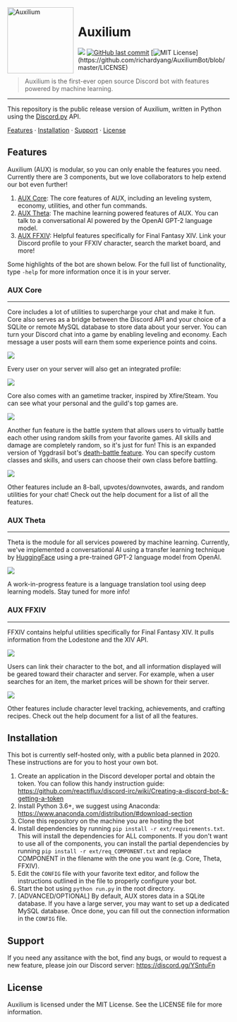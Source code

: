 <img width="150" height="150" align="left" style="float: left; margin: 0 10px 0 0;" alt="Auxilium" src="https://cdn.discordapp.com/app-icons/619670204506701829/e0ca67b591d30e8b54c8044f0e702e4c.png">  

# Auxilium

[![](https://img.shields.io/discord/85398421053116416.svg?logo=discord&colorB=7289DA&logoColor=white)](https://discord.gg/aeRK9nU)
[![GitHub last commit](https://img.shields.io/github/last-commit/richardyang/AuxiliumBot.svg?style=flat)](https://github.com/richardyang/AuxiliumBot)
[![MIT License](https://img.shields.io/apm/l/atomic-design-ui.svg?)](https://github.com/richardyang/AuxiliumBot/blob/master/LICENSE)
<!-- [![](https://img.shields.io/badge/discord.js-v12.0.0--dev-blue.svg?logo=npm)](https://github.com/discordjs) -->
> Auxilium is the first-ever open source Discord bot with features powered by machine learning. 
------

This repository is the public release version of Auxilium, written in Python using the [Discord.py](https://discordpy.readthedocs.io/en/latest/) API. 

[Features](#features) · [Installation](#installation) · [Support](#support) · [License](#license)

## Features
Auxilium (AUX) is modular, so you can only enable the features you need. Currently there are 3 components, but we love collaborators to help extend our bot even further!
1. [AUX Core](#aux-core): The core features of AUX, including an leveling system, economy, utilities, and other fun commands.
2. [AUX Theta](#aux-theta): The machine learning powered features of AUX. You can talk to a conversational AI powered by the OpenAI GPT-2 language model.
3. [AUX FFXIV](#aux-ffxiv): Helpful features specifically for Final Fantasy XIV. Link your Discord profile to your FFXIV character, search the market board, and more!

Some highlights of the bot are shown below. For the full list of functionality, type `-help` for more information once it is in your server.

### AUX Core
___
Core includes a lot of utilities to supercharge your chat and make it fun. Core also serves as a bridge between the Discord API and your choice of a SQLite or remote MySQL database to store data about your server. You can turn your Discord chat into a game by enabling leveling and economy. Each message a user posts will earn them some experience points and coins.

![](https://cdn.discordapp.com/attachments/691876919095853069/694040149855567892/unknown.png)

Every user on your server will also get an integrated profile:

![](https://cdn.discordapp.com/attachments/691876919095853069/694035683492364308/unknown.png)

Core also comes with an gametime tracker, inspired by Xfire/Steam. You can see what your personal and the guild's top games are.

![](https://cdn.discordapp.com/attachments/691876919095853069/694039893512290374/unknown.png)

Another fun feature is the battle system that allows users to virtually battle each other using random skills from your favorite games. All skills and damage are completely random, so it's just for fun! This is an expanded version of Yggdrasil bot's [death-battle feature](https://ygg.fun/). You can specify custom classes and skills, and users can choose their own class before battling.

![](https://cdn.discordapp.com/attachments/394019091024707584/694047495705198682/battle.gif)

Other features include an 8-ball, upvotes/downvotes, awards, and random utilities for your chat! Check out the help document for a list of all the features.

### AUX Theta
___
Theta is the module for all services powered by machine learning. Currently, we've implemented a conversational AI using a transfer learning technique by [HuggingFace](https://medium.com/huggingface/how-to-build-a-state-of-the-art-conversational-ai-with-transfer-learning-2d818ac26313) using a pre-trained GPT-2 language model from OpenAI.

![](https://i.imgur.com/Yjbw8sk.gif)

A work-in-progress feature is a language translation tool using deep learning models. Stay tuned for more info!

### AUX FFXIV
___
FFXIV contains helpful utilities specifically for Final Fantasy XIV. It pulls information from the Lodestone and the XIV API.

![](https://i.imgur.com/h8nPhSU.png)

Users can link their character to the bot, and all information displayed will be geared toward their character and server. For example, when a user searches for an item, the market prices will be shown for their server.

![](https://cdn.discordapp.com/attachments/694045222916587541/694093536538263552/unknown.png)

Other features include character level tracking, achievements, and crafting recipes. Check out the help document for a list of all the features.

## Installation
This bot is currently self-hosted only, with a public beta planned in 2020. These instructions are for you to host your own bot.
1. Create an application in the Discord developer portal and obtain the token. You can follow this handy instruction guide: https://github.com/reactiflux/discord-irc/wiki/Creating-a-discord-bot-&-getting-a-token
2. Install Python 3.6+, we suggest using Anaconda: https://www.anaconda.com/distribution/#download-section
3. Clone this repository on the machine you are hosting the bot
4. Install dependencies by running `pip install -r ext/requirements.txt`. This will install the dependencies for ALL components. If you don't want to use all of the components, you can install the partial dependencies by running `pip install -r ext/req_COMPONENT.txt` and replace COMPONENT in the filename with the one you want (e.g. Core, Theta, FFXIV).
5. Edit the `CONFIG` file with your favorite text editor, and follow the instructions outlined in the file to properly configure your bot.
6. Start the bot using `python run.py` in the root directory.
7. [ADVANCED/OPTIONAL] By default, AUX stores data in a SQLite database. If you have a large server, you may want to set up a dedicated MySQL database. Once done, you can fill out the connection information in the `CONFIG` file. 

## Support
If you need any assitance with the bot, find any bugs, or would to request a new feature, please join our Discord server: https://discord.gg/YSntuFn


## License
Auxilium is licensed under the MIT License. See the LICENSE file for more information.
